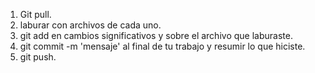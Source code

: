 1. Git pull.
2. laburar con archivos de cada uno.
3. git add en cambios significativos y sobre el archivo que laburaste.
4. git commit -m 'mensaje' al final de tu trabajo y resumir lo que hiciste.
5. git push.
